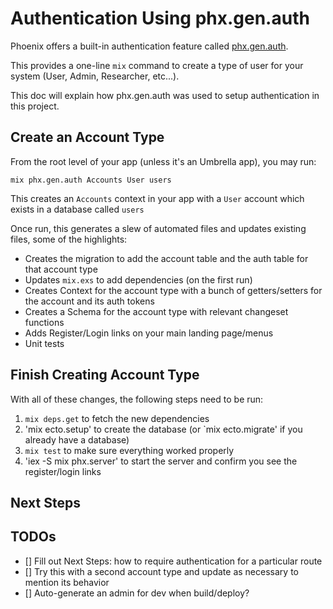 # Authentication Using phx.gen.auth

Phoenix offers a built-in authentication feature called [phx.gen.auth](https://hexdocs.pm/phoenix/mix_phx_gen_auth.html).

This provides a one-line `mix` command to create a type of user for your system (User, Admin, Researcher, etc...).

This doc will explain how phx.gen.auth was used to setup authentication in this project.

## Create an Account Type

From the root level of your app (unless it's an Umbrella app), you may run:

`mix phx.gen.auth Accounts User users`

This creates an `Accounts` context in your app with a `User` account which exists in a database called `users`

Once run, this generates a slew of automated files and updates existing files, some of the highlights:

- Creates the migration to add the account table and the auth table for that account type
- Updates `mix.exs` to add dependencies (on the first run)
- Creates Context for the account type with a bunch of getters/setters for the account and its auth tokens
- Creates a Schema for the account type with relevant changeset functions
- Adds Register/Login links on your main landing page/menus
- Unit tests

## Finish Creating Account Type

With all of these changes, the following steps need to be run: 

1. `mix deps.get` to fetch the new dependencies
2. 'mix ecto.setup' to create the database (or `mix ecto.migrate' if you already have a database)
3. `mix test` to make sure everything worked properly
4. 'iex -S mix phx.server' to start the server and confirm you see the register/login links

## Next Steps



## TODOs

- [] Fill out Next Steps: how to require authentication for a particular route
- [] Try this with a second account type and update as necessary to mention its behavior
- [] Auto-generate an admin for dev when build/deploy?
